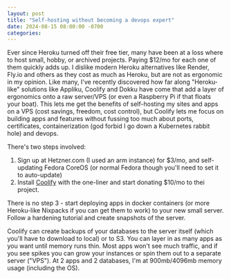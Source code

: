 ```yaml
---
layout: post
title: "Self-hosting without becoming a devops expert"
date: 2024-08-15 08:00:00 -0700
categories:
---
```


Ever since Heroku turned off their free tier, many have been at a loss where to host small, hobby, or archived projects. Paying $12/mo for each one of them quickly adds up. I dislike modern Heroku alternatives like Render, Fly.io and others as they cost as much as Heroku, but are not as ergonomic in my opinion. Like many, I've recently discovered how far along "Heroku-like" solutions like Appliku, Coolify and Dokku have come that add a layer of ergonomics onto a raw server/VPS (or even a Raspberry Pi if that floats your boat). This lets me get the benefits of self-hosting my sites and apps on a VPS (cost savings, freedom, cost control), but Coolify lets me focus on building apps and features without fussing too much about ports, certificates, containerization (god forbid I go down a Kubernetes rabbit hole) and devops. 

There's two steps involved:

1.  Sign up at Hetzner.com (I used an arm instance) for $3/mo, and self-updating Fedora CoreOS (or normal Fedora though you'll need to set it to auto-update)
2.  Install [Coolify](https://coolify.io/self-hosted) with the one-liner and start donating $10/mo to thei project.

There is no step 3 - start deploying apps in docker containers (or more Heroku-like Nixpacks if you can get them to work) to your new small server. Follow a hardening tutorial and create snapshots of the server.

Coolify can create backups of your databases to the server itself (which you'll have to download to local) or to S3. You can layer in as many apps as you want until memory runs thin. Most apps won't see much traffic, and if you see spikes you can grow your instances or spin them out to a separate server ("VPS"). At 2 apps and 2 databases, I'm at 900mb/4096mb memory usage (including the OS).